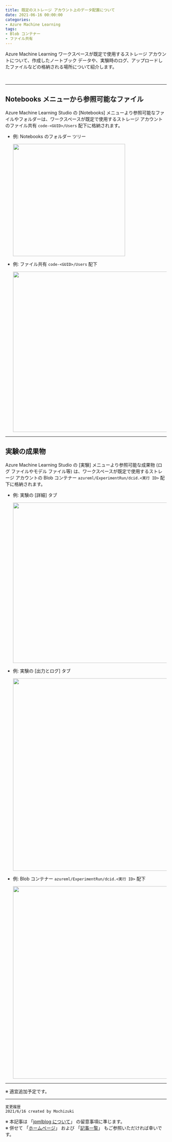 ```yaml
---
title: 既定のストレージ アカウント上のデータ配置について
date: 2021-06-16 00:00:00
categories:
- Azure Machine Learning
tags:
- Blob コンテナー
- ファイル共有
---
```

Azure Machine Learning ワークスペースが既定で使用するストレージ アカウントについて、作成したノートブック データや、実験時のログ、アップロードしたファイルなどの格納される場所について紹介します。  
<!-- more -->
<br>

***
## Notebooks メニューから参照可能なファイル
Azure Machine Learning Studio の [Notebooks] メニューより参照可能なファイルやフォルダーは、ワークスペースが既定で使用するストレージ アカウントのファイル共有 `code-<GUID>/Users` 配下に格納されます。  

- 例: Notebooks のフォルダー ツリー  
   
   <img src="https://jpmlblog.github.io/images/AML-data-location/AML-UI-notebooks.png" width=350px align="left"><br clear="left">  

- 例: ファイル共有 `code-<GUID>/Users` 配下  
     
   <img src="https://jpmlblog.github.io/images/AML-data-location/AML-Fileshare-code.png" width=500px align="left"><br clear="left">  

---
## 実験の成果物
Azure Machine Learning Studio の [実験] メニューより参照可能な成果物 (ログ ファイルやモデル ファイル等) は、ワークスペースが既定で使用するストレージ アカウントの Blob コンテナー `azureml/ExperimentRun/dcid.<実行 ID>` 配下に格納されます。  

- 例: 実験の [詳細] タブ  
   
   <img src="https://jpmlblog.github.io/images/AML-data-location/AML-UI-experiment-detail.png" width=500px align="left"><br clear="left">  

- 例: 実験の [出力とログ] タブ  
   
   <img src="https://jpmlblog.github.io\images\AML-data-location\AML-UI-experiment-output.png" width=600px align="left"><br clear="left">  

- 例: Blob コンテナー `azureml/ExperimentRun/dcid.<実行 ID>` 配下  

   <img src="https://jpmlblog.github.io\images\AML-data-location\AML-Blob-experimentrun.png" width=600px align="left"><br clear="left">  

---

※ 適宜追加予定です。



***
`変更履歴`  
`2021/6/16 created by Mochizuki`

※ 本記事は 「[jpmlblog について](https://jpmlblog.github.io/blog/2020/01/01/about-jpmlblog/)」 の留意事項に準じます。  
※ 併せて 「[ホームページ](https://jpmlblog.github.io/blog/)」 および 「[記事一覧](https://jpmlblog.github.io/blog/archives/)」 もご参照いただければ幸いです。  